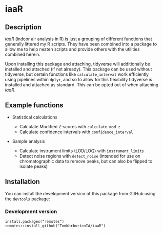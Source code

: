 # iaaR

## Description
*iaaR* (indoor air analysis in R) is just a grouping of different functions that generally littered my R scripts. They have been combined into a package to allow me to help neaten scripts and provide others with the utilities combined herein.

Upon installing this package and attaching, tidyverse will additionally be installed and attached (if not already). This package can be used without tidyverse, but certain functions like `calculate_interval` work efficiently using pipelines within `dplyr`, and so to allow for this flexibility tidyverse is installed and attached as standard. This can be opted out of when attaching *iaaR*.

## Example functions
- Statistical calculations
  - Calculate Modified Z-scores with `calculate_mod_z`
  - Calculate confidence intervals with `confidence_interval`
  
- Sample analysis
  - Calculate instrument limits (LOD/LOQ) with `instrument_limits`
  - Detect noise regions with `detect_noise` (intended for use on chromatographic data to remove peaks, but can also be flipped to isolate peaks)

## Installation
You can install the development version of this package from GitHub using the `devtools` package:

### Development version
```
install.packages("remotes")
remotes::install_github("TomWarburtonIA/iaaR")
```
